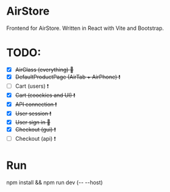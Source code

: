 # AirStore
Frontend for AirStore. Written in React with Vite and Bootstrap.
# TODO:
- [x] ~~AirGlass (everything) :snail:~~
- [x] ~~DefaultProductPage (AirTab + AirPhone) :exclamation:~~
- [ ] Cart (users) :exclamation:
- [x] ~~Cart (coockies and UI) :exclamation:~~
- [x] ~~API connection :exclamation:~~ 
- [x] ~~User session :exclamation:~~
- [x] ~~User sign in :snail:~~
- [x] ~~Checkout (gui) :exclamation:~~
- [ ] Checkout (api) :exclamation:
# Run
npm install && npm run dev (-- --host) 

